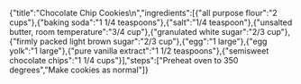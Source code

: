 {"title":"Chocolate Chip Cookies\n","ingredients":[{"all purpose flour":"2 cups"},{"baking soda":"1 1/4 teaspoons"},{"salt":"1/4 teaspoon"},{"unsalted butter, room temperature":"3/4 cup"},{"granulated white sugar":"2/3 cup"},{"firmly packed light brown sugar":"2/3 cup"},{"egg":"1 large"},{"egg yolk":"1 large"},{"pure vanilla extract":"1 1/2 teaspoons"},{"semisweet chocolate chips":"1 1/4 cups"}],"steps":["Preheat oven to 350 degrees","Make cookies as normal"]}
